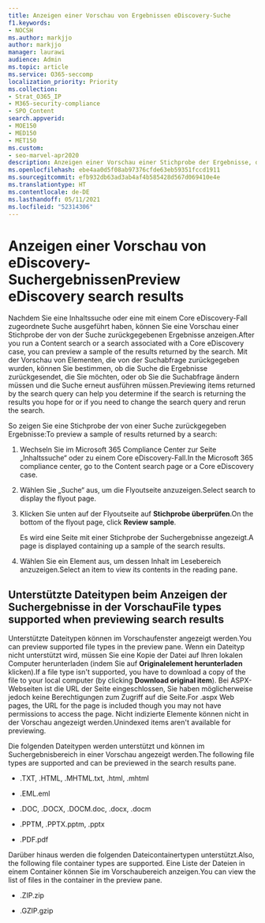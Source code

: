 ```yaml
---
title: Anzeigen einer Vorschau von Ergebnissen eDiscovery-Suche
f1.keywords:
- NOCSH
ms.author: markjjo
author: markjjo
manager: laurawi
audience: Admin
ms.topic: article
ms.service: O365-seccomp
localization_priority: Priority
ms.collection:
- Strat_O365_IP
- M365-security-compliance
- SPO_Content
search.appverid:
- MOE150
- MED150
- MET150
ms.custom:
- seo-marvel-apr2020
description: Anzeigen einer Vorschau einer Stichprobe der Ergebnisse, die von einer Inhaltssuche oder einer eDiscovery-Suche im Microsoft 365 Compliance Center zurückgegeben wurden.
ms.openlocfilehash: ebe4aa0d5f08ab97376cfde63eb59351fccd1911
ms.sourcegitcommit: efb932db63ad3ab4af4b585428d567d069410e4e
ms.translationtype: HT
ms.contentlocale: de-DE
ms.lasthandoff: 05/11/2021
ms.locfileid: "52314306"
---
```

# <a name="preview-ediscovery-search-results"></a><span data-ttu-id="e6b2b-103">Anzeigen einer Vorschau von eDiscovery-Suchergebnissen</span><span class="sxs-lookup"><span data-stu-id="e6b2b-103">Preview eDiscovery search results</span></span>

<span data-ttu-id="e6b2b-104">Nachdem Sie eine Inhaltssuche oder eine mit einem Core eDiscovery-Fall zugeordnete Suche ausgeführt haben, können Sie eine Vorschau einer Stichprobe der von der Suche zurückgegebenen Ergebnisse anzeigen.</span><span class="sxs-lookup"><span data-stu-id="e6b2b-104">After you run a Content search or a search associated with a Core eDiscovery case, you can preview a sample of the results returned by the search.</span></span> <span data-ttu-id="e6b2b-105">Mit der Vorschau von Elementen, die von der Suchabfrage zurückgegeben wurden, können Sie bestimmen, ob die Suche die Ergebnisse zurückgesendet, die Sie möchten, oder ob Sie die Suchabfrage ändern müssen und die Suche erneut ausführen müssen.</span><span class="sxs-lookup"><span data-stu-id="e6b2b-105">Previewing items returned by the search query can help you determine if the search is returning the results you hope for or if you need to change the search query and rerun the search.</span></span>

<span data-ttu-id="e6b2b-106">So zeigen Sie eine Stichprobe der von einer Suche zurückgegeben Ergebnisse:</span><span class="sxs-lookup"><span data-stu-id="e6b2b-106">To preview a sample of results returned by a search:</span></span>

1. <span data-ttu-id="e6b2b-107">Wechseln Sie im Microsoft 365 Compliance Center zur Seite „Inhaltssuche“ oder zu einem Core eDiscovery-Fall.</span><span class="sxs-lookup"><span data-stu-id="e6b2b-107">In the Microsoft 365 compliance center, go to the Content search page or a Core eDiscovery case.</span></span>

2. <span data-ttu-id="e6b2b-108">Wählen Sie „Suche“ aus, um die Flyoutseite anzuzeigen.</span><span class="sxs-lookup"><span data-stu-id="e6b2b-108">Select search to display the flyout page.</span></span>

3. <span data-ttu-id="e6b2b-109">Klicken Sie unten auf der Flyoutseite auf **Stichprobe überprüfen**.</span><span class="sxs-lookup"><span data-stu-id="e6b2b-109">On the bottom of the flyout page, click **Review sample**.</span></span>

   <span data-ttu-id="e6b2b-110">Es wird eine Seite mit einer Stichprobe der Suchergebnisse angezeigt.</span><span class="sxs-lookup"><span data-stu-id="e6b2b-110">A page is displayed containing up a sample of the search results.</span></span>

4. <span data-ttu-id="e6b2b-111">Wählen Sie ein Element aus, um dessen Inhalt im Lesebereich anzuzeigen.</span><span class="sxs-lookup"><span data-stu-id="e6b2b-111">Select an item to view its contents in the reading pane.</span></span>

## <a name="file-types-supported-when-previewing-search-results"></a><span data-ttu-id="e6b2b-112">Unterstützte Dateitypen beim Anzeigen der Suchergebnisse in der Vorschau</span><span class="sxs-lookup"><span data-stu-id="e6b2b-112">File types supported when previewing search results</span></span>

<span data-ttu-id="e6b2b-113">Unterstützte Dateitypen können im Vorschaufenster angezeigt werden.</span><span class="sxs-lookup"><span data-stu-id="e6b2b-113">You can preview supported file types in the preview pane.</span></span> <span data-ttu-id="e6b2b-114">Wenn ein Dateityp nicht unterstützt wird, müssen Sie eine Kopie der Datei auf Ihren lokalen Computer herunterladen (indem Sie auf **Originalelement herunterladen** klicken).</span><span class="sxs-lookup"><span data-stu-id="e6b2b-114">If a file type isn't supported, you have to download a copy of the file to your local computer (by clicking **Download original item**).</span></span> <span data-ttu-id="e6b2b-115">Bei ASPX-Webseiten ist die URL der Seite eingeschlossen, Sie haben möglicherweise jedoch keine Berechtigungen zum Zugriff auf die Seite.</span><span class="sxs-lookup"><span data-stu-id="e6b2b-115">For .aspx Web pages, the URL for the page is included though you may not have permissions to access the page.</span></span> <span data-ttu-id="e6b2b-116">Nicht indizierte Elemente können nicht in der Vorschau angezeigt werden.</span><span class="sxs-lookup"><span data-stu-id="e6b2b-116">Unindexed items aren't available for previewing.</span></span>

<span data-ttu-id="e6b2b-117">Die folgenden Dateitypen werden unterstützt und können im Suchergebnisbereich in einer Vorschau angezeigt werden.</span><span class="sxs-lookup"><span data-stu-id="e6b2b-117">The following file types are supported and can be previewed in the search results pane.</span></span>
  
- <span data-ttu-id="e6b2b-118">.TXT, .HTML, .MHTML</span><span class="sxs-lookup"><span data-stu-id="e6b2b-118">.txt, .html, .mhtml</span></span>

- <span data-ttu-id="e6b2b-119">.EML</span><span class="sxs-lookup"><span data-stu-id="e6b2b-119">.eml</span></span>

- <span data-ttu-id="e6b2b-120">.DOC, .DOCX, .DOCM</span><span class="sxs-lookup"><span data-stu-id="e6b2b-120">.doc, .docx, .docm</span></span>

- <span data-ttu-id="e6b2b-121">.PPTM, .PPTX</span><span class="sxs-lookup"><span data-stu-id="e6b2b-121">.pptm, .pptx</span></span>

- <span data-ttu-id="e6b2b-122">.PDF</span><span class="sxs-lookup"><span data-stu-id="e6b2b-122">.pdf</span></span>

<span data-ttu-id="e6b2b-123">Darüber hinaus werden die folgenden Dateicontainertypen unterstützt.</span><span class="sxs-lookup"><span data-stu-id="e6b2b-123">Also, the following file container types are supported.</span></span> <span data-ttu-id="e6b2b-124">Eine Liste der Dateien in einem Container können Sie im Vorschaubereich anzeigen.</span><span class="sxs-lookup"><span data-stu-id="e6b2b-124">You can view the list of files in the container in the preview pane.</span></span>
  
- <span data-ttu-id="e6b2b-125">.ZIP</span><span class="sxs-lookup"><span data-stu-id="e6b2b-125">.zip</span></span>

- <span data-ttu-id="e6b2b-126">.GZIP</span><span class="sxs-lookup"><span data-stu-id="e6b2b-126">.gzip</span></span>
